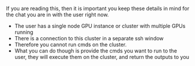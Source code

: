 If you are reading this, then it is important you keep these details in mind for the chat you are in with the user right now.

- The user has a single node GPU instance or cluster with multiple GPUs running
- There is a connection to this cluster in a separate ssh window
- Therefore you cannot run cmds on the cluster.
- What you can do though is provide the cmds you want to run to the user, they will execute them on the cluster, and return the outputs to you